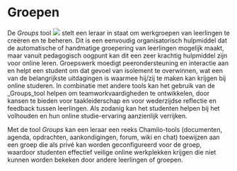 # Groepen

De _Groups_ tool ![](../../.gitbook/assets/graphics276%20%283%29.png) stelt een leraar in staat om werkgroepen van leerlingen te creëren en te beheren. Dit is een eenvoudig organisatorisch hulpmiddel dat de automatische of handmatige groepering van leerlingen mogelijk maakt, maar vanuit pedagogisch oogpunt kan dit een zeer krachtig hulpmiddel zijn voor online leren. Groepswerk moedigt peerondersteuning en interactie aan en helpt een student om dat gevoel van isolement te overwinnen, wat een van de belangrijkste uitdagingen is waarmee hij/zij te maken kan krijgen bij online studeren. In combinatie met andere tools kan het gebruik van de \_Groups\_tool helpen om teamworkvaardigheden te ontwikkelen, door kansen te bieden voor taakleiderschap en voor wederzijdse reflectie en feedback tussen leerlingen. Als zodanig kan het studenten helpen bij het volhouden en hun online studie-ervaring aanzienlijk verrijken.

Met de tool _Groups_ kan een leraar een reeks Chamilo-tools \(documenten, agenda, opdrachten, aankondigingen, forum, wiki en chat\) toewijzen aan een groep die als privé kan worden geconfigureerd voor de groep, waardoor studenten effectief veilige online werkplekken krijgen die niet kunnen worden bekeken door andere leerlingen of groepen.

